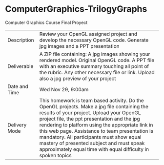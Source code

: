 # ComputerGraphics-TrilogyGraphs
Computer Graphics Course Final Proyect

| | |
| --- | --- |
| Description | Review your OpenGL assigned project and develop the necessary OpenGL code. Generate jpg images and a PPT presentation |
| Deliverable | A ZIP file containing: A jpg images showing your rendered model. Original OpenGL code. A PPT file with an executive summary touching all point of the rubric. Any other necessary file or link. Upload also a jpg preview of your project |
| Date and Time | Wed Nov 29, 9:00am |
| Delivery Mode | This homework is team based activity. Do the OpenGL projects. Make a jpg file containing the results of your project. Upload your OpenGL project file, the ppt presentation and the jpg rendering to platform using the appropriate link in this web page. Assistance to team presentation is mandatory. All participants must show equal mastery of presented subject and must speak approximately equal time with equal difficulty in spoken topics |